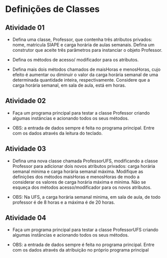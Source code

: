 # Definições de Classes

## Atividade 01
- Defina uma classe, Professor, que contenha três
atributos privados: nome, matricula SIAPE e carga
horária de aulas semanais. Defina um construtor
que aceite três parâmetros para instanciar o
objeto Professor. 

- Defina os métodos de acesso/
modificador para os atributos. 

- Defina mais dois
métodos chamados de maisHoras e menosHoras,
cujo efeito é aumentar ou diminuir o valor da
carga horária semanal de uma determinada
quantidade inteira, respectivamente. Considere
que a carga horária semanal, em sala de aula,
está em horas.


## Atividade 02

- Faça um programa principal para testar a
classe Professor criando algumas instâncias
e acionando todos os seus métodos.

- OBS: a entrada de dados sempre é feita no
programa principal. Entre com os dados
através da leitura do teclado.

## Atividade 03

- Defina uma nova classe chamada ProfessorUFS,
modificando a classe Professor para adicionar dois
novos atributos privados: carga horária semanal
mínima e carga horária semanal máxima.
Modifique as definições dos métodos maisHoras e
menosHoras de modo a considerar os valores de
carga horária máxima e mínima. Não se esqueça
dos métodos acesso/modificador para os novos
atributos.

- OBS: Na UFS, a carga horária semanal minima, em
sala de aula, de todo professor é de 8 horas e a
máxima é de 20 horas.

## Atividade 04

- Faça um programa principal para testar a
classe ProfessorUFS criando algumas
instâncias e acionando todos os seus
métodos.

- OBS: a entrada de dados sempre é feita no
programa principal. Entre com os dados
através da atribuição no próprio programa
principal